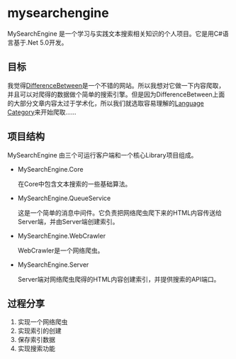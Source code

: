 # mysearchengine

MySearchEngine 是一个学习与实践文本搜索相关知识的个人项目。它是用C#语言基于.Net 5.0开发。

## 目标
我觉得[DifferenceBetween](https://www.differencebetween.com)是一个不错的网站。所以我想对它做一下内容爬取，并且可以对爬得的数据做个简单的搜索引擎。但是因为DifferenceBetween上面的大部分文章内容太过于学术化，所以我们就选取容易理解的[Language Category](https://www.differencebetween.com/category/language/)来开始爬取……

## 项目结构
MySearchEngine 由三个可运行客户端和一个核心Library项目组成。

- MySearchEngine.Core

  在Core中包含文本搜索的一些基础算法。

- MySearchEngine.QueueService

  这是一个简单的消息中间件。它负责把网络爬虫爬下来的HTML内容传送给Server端，并由Server端创建索引。

- MySearchEngine.WebCrawler

  WebCrawler是一个网络爬虫。

- MySearchEngine.Server

  Server端对网络爬虫爬得的HTML内容创建索引，并提供搜索的API端口。

## 过程分享
1. 实现一个网络爬虫
2. 实现索引的创建
3. 保存索引数据
4. 实现搜索功能
